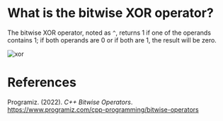 # What is the bitwise XOR operator? 


The bitwise XOR operator, noted as <code>^</code>, returns 1 if one of the operands contains 1; if both operands are 0 or if both are 1, 
the result will be zero. 

![xor](https://user-images.githubusercontent.com/109105989/207988479-3fa8ccdb-81c9-4a6a-9373-7b5aac9c9399.png)


# References 
Programiz. (2022). *C++ Bitwise Operators*. <https://www.programiz.com/cpp-programming/bitwise-operators> 

